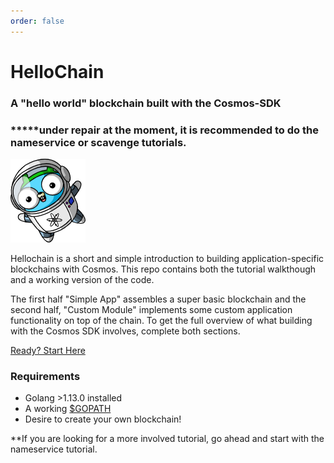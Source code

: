 ```yaml
---
order: false
---
```


# HelloChain

### A "hello world" blockchain built with the Cosmos-SDK

### **\***under repair at the moment, it is recommended to do the nameservice or scavenge tutorials.

!["Greetings Cosmonauts"](./space.png)

Hellochain is a short and simple introduction to building
application-specific blockchains with Cosmos. This repo contains both the
tutorial walkthough and a working version of the code.

The first half "Simple App" assembles a super basic blockchain and the second
half, "Custom Module" implements some custom application functionality on top
of the chain. To get the full overview of what building with the Cosmos SDK
involves, complete both sections.

[Ready? Start Here](./tutorial/00-intro.md)

### Requirements

- Golang >1.13.0 installed
- A working [\$GOPATH](https://github.com/golang/go/wiki/SettingGOPATH)
- Desire to create your own blockchain!

\*\*If you are looking for a more involved tutorial, go ahead and start with
the nameservice tutorial.

#
